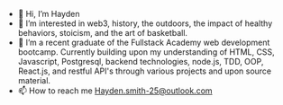 - 👋 Hi, I’m Hayden
- 👀 I’m interested in web3, history, the outdoors, the impact of healthy behaviors, stoicism, and the art of basketball.
- 🌱 I’m a recent graduate of the Fullstack Academy web development bootcamp. Currently building upon my understanding of HTML, CSS, Javascript, Postgresql, backend technologies, node.js, TDD, OOP, React.js, and restful API's through various projects and upon source material.
- 📫 How to reach me Hayden.smith-25@outlook.com

<!---
HaydenSmith25/HaydenSmith25 is a ✨ special ✨ repository because its `README.md` (this file) appears on your GitHub profile.
You can click the Preview link to take a look at your changes.
--->

